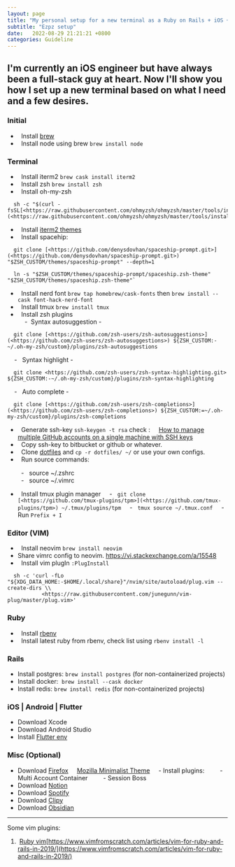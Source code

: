 ```yaml
---
layout: page
title: "My personal setup for a new terminal as a Ruby on Rails + iOS + Flutter Engineer"
subtitle: "Ezpz setup"
date:   2022-08-29 21:21:21 +0800
categories: Guideline
---
```


I'm currently an iOS engineer but have always been a full-stack guy at heart. Now I'll show you how I set up a new terminal based on what I need and a few desires.
---
### Initial
-   Install [brew](https://brew.sh/)
-   Install node using brew `brew install node`

### Terminal
-   Install iterm2 `brew cask install iterm2`
-   Install zsh `brew install zsh`
-   Install oh-my-zsh 
```
  sh -c "$(curl -fsSL[<https://raw.githubusercontent.com/ohmyzsh/ohmyzsh/master/tools/install.sh>](<https://raw.githubusercontent.com/ohmyzsh/ohmyzsh/master/tools/install.sh>))"
```
-   Install [iterm2 themes](https://github.com/mbadolato/iTerm2-Color-Schemes)
-   Install spacehip:
```
  git clone [<https://github.com/denysdovhan/spaceship-prompt.git>](<https://github.com/denysdovhan/spaceship-prompt.git>) "$ZSH_CUSTOM/themes/spaceship-prompt" --depth=1
```
```
  ln -s "$ZSH_CUSTOM/themes/spaceship-prompt/spaceship.zsh-theme" "$ZSH_CUSTOM/themes/spaceship.zsh-theme"`
```
-   Install nerd font `brew tap homebrew/cask-fonts` then `brew install --cask font-hack-nerd-font`
-   Install tmux `brew install tmux`
-   Install zsh plugins <br>
    -  Syntax autosuggestion - 
```
  git clone [<https://github.com/zsh-users/zsh-autosuggestions>](<https://github.com/zsh-users/zsh-autosuggestions>) ${ZSH_CUSTOM:-~/.oh-my-zsh/custom}/plugins/zsh-autosuggestions
```
    -   Syntax highlight - 
```
  git clone <https://github.com/zsh-users/zsh-syntax-highlighting.git> ${ZSH_CUSTOM:-~/.oh-my-zsh/custom}/plugins/zsh-syntax-highlighting
```
    -   Auto complete - 
```
  git clone [<https://github.com/zsh-users/zsh-completions>](<https://github.com/zsh-users/zsh-completions>) ${ZSH_CUSTOM:=~/.oh-my-zsh/custom}/plugins/zsh-completions
```
-   Generate ssh-key `ssh-keygen -t rsa` check :
    [How to manage multiple GitHub accounts on a single machine with SSH keys](https://www.freecodecamp.org/news/manage-multiple-github-accounts-the-ssh-way-2dadc30ccaca/)
-   Copy ssh-key to bitbucket or github or whatever.
-   Clone [dotfiles](https://github.com/jaimejazarenoiii/dotfiles) and `cp -r dotfiles/ ~/` or use your own configs.
-   Run source commands:<br>

        -   source ~/.zshrc<br>
        -   source ~/.vimrc

-   Install tmux plugin manager
    -   `git clone [<https://github.com/tmux-plugins/tpm>](<https://github.com/tmux-plugins/tpm>) ~/.tmux/plugins/tpm`
    -   `tmux source ~/.tmux.conf`
    -   Run `Prefix + I`

### Editor (VIM)
-   Install neovim `brew install neovim`
- Share vimrc config to neovim. https://vi.stackexchange.com/a/15548
-   Install vim plugIn `:PlugInstall`
```
  sh -c 'curl -fLo "${XDG_DATA_HOME:-$HOME/.local/share}"/nvim/site/autoload/plug.vim --create-dirs \\
           <https://raw.githubusercontent.com/junegunn/vim-plug/master/plug.vim>'
```

### Ruby
-   Install [rbenv](https://github.com/rbenv/rbenv)
-   Install latest ruby from rbenv, check list using `rbenv install -l`

### Rails
- Install postgres: `brew install postgres` (for non-containerized projects) 
- Install docker:  `brew install --cask docker`
- Install redis: `brew install redis` (for non-containerized projects)

### iOS | Android | Flutter
- Download Xcode
- Download Android Studio
- Install [Flutter env](https://docs.flutter.dev/get-started/install/macos)

### Misc (Optional)
- Download [Firefox](https://www.mozilla.org/en-US/firefox/new/)
    [Mozilla Minimalist Theme](https://www.notion.so/Mozilla-Minimalist-Theme-9e495ec54b4d4d6f892d59604e0a61d5)
    - Install plugins:
        - Multi Account Container
        - Session Boss
- Download [Notion](https://www.notion.so/desktop)
- Download [Spotify](https://www.spotify.com/download/mac/)
- Download [Clipy](https://clipy-app.com/)
- Download [Obsidian](https://obsidian.md/download)

---

Some vim plugins: 
1.  [Ruby vim](https://www.vimfromscratch.com/articles/vim-for-ruby-and-rails-in-2019/)[https://www.vimfromscratch.com/articles/vim-for-ruby-and-rails-in-2019/](https://www.vimfromscratch.com/articles/vim-for-ruby-and-rails-in-2019/)